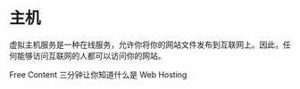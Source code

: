 # 主机

虚拟主机服务是一种在线服务，允许你将你的网站文件发布到互联网上。因此，任何能够访问互联网的人都可以访问你的网站。

<ResourceGroupTitle>Free Content</ResourceGroupTitle>
<BadgeLink colorScheme='yellow' badgeText='Read' href='https://www.webian.my/blog/what-is-web-hosting/'>三分钟让你知道什么是 Web Hosting</BadgeLink>
